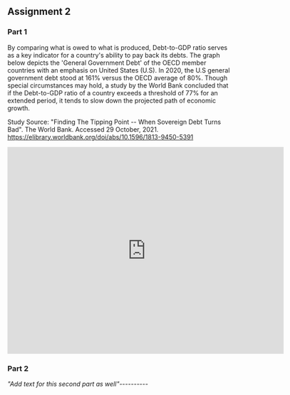 ## Assignment 2
### Part 1
By comparing what is owed to what is produced, Debt-to-GDP ratio serves as a key indicator for a country's ability to pay back its debts. The graph below depicts the 'General Government Debt' of the OECD member countries with an emphasis on United States (U.S). In 2020, the U.S general government debt stood at 161% versus the OECD average of 80%. Though special circumstances may hold, a study by the World Bank concluded that if the Debt-to-GDP ratio of a country exceeds a threshold of 77% for an extended period, it tends to slow down the projected path of economic growth.

Study Source: "Finding The Tipping Point -- When Sovereign Debt Turns Bad". The World Bank. Accessed 29 October, 2021. https://elibrary.worldbank.org/doi/abs/10.1596/1813-9450-5391

<p align="center">
<iframe src= "https://data.oecd.org/chart/6viW" width="620" height="465" style="border: 0" mozallowfullscreen="true" webkitallowfullscreen="true" allowfullscreen="true"><a href="https://data.oecd.org/chart/6viW" target="_blank">OECD Chart: General government debt, Total, % of GDP, Annual, 2020</a></iframe> </p>

### Part 2 
*"Add text for this second part as well"----------*
<p align="center">
<div class="flourish-embed flourish-chart" data-src="visualisation/7667965"><script src="https://public.flourish.studio/resources/embed.js"></script></div></p>

